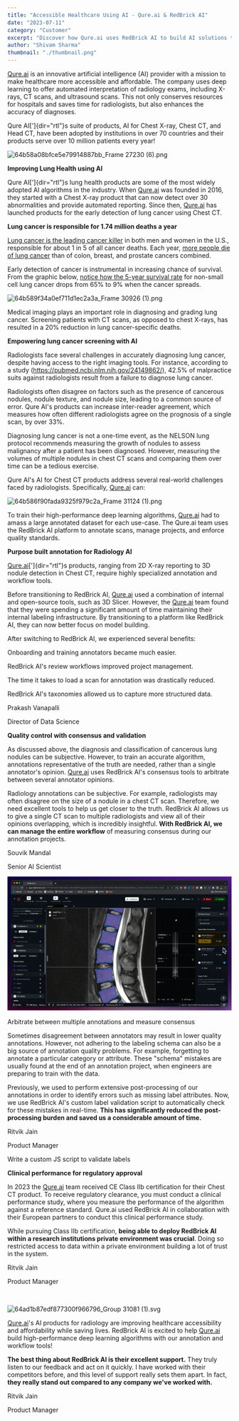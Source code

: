 ```yaml
---
title: "Accessible Healthcare Using AI - Qure.ai & RedBrick AI"
date: "2023-07-11"
category: "Customer"
excerpt: "Discover how Qure.ai uses RedBrick AI to build AI solutions that make healthcare more accessible and affordable. Learn how their team leverages our platform to develop CE-certified products for automated interpretation of radiology exams, serving over 10 million patients annually across 70 countries."
author: "Shivam Sharma"
thumbnail: "./thumbnail.png"
---
```


[Qure.ai](http://qure.ai/) is an innovative artificial intelligence (AI)
provider with a mission to make healthcare more accessible and
affordable. The company uses deep learning to offer automated
interpretation of radiology exams, including X-rays, CT scans, and
ultrasound scans. This not only conserves resources for hospitals and
saves time for radiologists, but also enhances the accuracy of
diagnoses.

Qure AI[']{dir="rtl"}s suite of products, AI for Chest X-ray, Chest CT,
and Head CT, have been adopted by institutions in over 70 countries and
their products serve over 10 million patients every year!

![64b58a08bfce5e79914887bb_Frame 27230
(6).png](./image1.png)

**Improving Lung Health using AI**

Qure AI[']{dir="rtl"}s lung health products are some of the most widely
adopted AI algorithms in the industry. When [Qure.ai](http://qure.ai/)
was founded in 2016, they started with a Chest X-ray product that can
now detect over 30 abnormalities and provide automated reporting. Since
then, [Qure.ai](http://qure.ai/) has launched products for the early
detection of lung cancer using Chest CT.

**Lung cancer is responsible for 1.74 million deaths a year**

[Lung cancer is the leading cancer
killer](https://www.lung.org/lung-health-diseases/lung-disease-lookup/lung-cancer/resource-library/lung-cancer-fact-sheet)
in both men and women in the U.S., responsible for about 1 in 5 of all
cancer deaths. Each year, [more people die of lung
cancer](https://www.chestnet.org/newsroom/chest-news/2020/07/world-lung-cancer-day-2020-fact-sheet)
than of colon, breast, and prostate cancers combined.

Early detection of cancer is instrumental in increasing chance of
survival. From the graphic below, [notice how the 5-year survival
rate](https://www.cancer.org/cancer/types/lung-cancer/detection-diagnosis-staging/survival-rates.html)
for non-small cell lung cancer drops from 65% to 9% when the cancer
spreads.

![64b589f34a0ef711d1ec2a3a_Frame 30926
(1).png](./image2.png)

Medical imaging plays an important role in diagnosing and grading lung
cancer. Screening patients with CT scans, as opposed to chest X-rays,
has resulted in a 20% reduction in lung cancer-specific deaths.

**Empowering lung cancer screening with AI**

Radiologists face several challenges in accurately diagnosing lung
cancer, despite having access to the right imaging tools. For instance,
according to a study (<https://pubmed.ncbi.nlm.nih.gov/24149862/>),
42.5% of malpractice suits against radiologists result from a failure to
diagnose lung cancer.

Radiologists often disagree on factors such as the presence of cancerous
nodules, nodule texture, and nodule size, leading to a common source of
error. Qure AI\'s products can increase inter-reader agreement, which
measures how often different radiologists agree on the prognosis of a
single scan, by over 33%.

Diagnosing lung cancer is not a one-time event, as the NELSON lung
protocol recommends measuring the growth of nodules to assess malignancy
after a patient has been diagnosed. However, measuring the volumes of
multiple nodules in chest CT scans and comparing them over time can be a
tedious exercise.

Qure AI\'s AI for Chest CT products address several real-world
challenges faced by radiologists. Specifically,
[Qure.ai](http://qure.ai/) can:

![64b586f90fada9325f979c2a_Frame 31124
(1).png](./image3.png)

To train their high-performance deep learning algorithms,
[Qure.ai](http://qure.ai/) had to amass a large annotated dataset for
each use-case. The Qure.ai team uses the RedBrick AI platform to
annotate scans, manage projects, and enforce quality standards.

**Purpose built annotation for Radiology AI**

[Qure.ai](http://qure.ai/)[']{dir="rtl"}s products, ranging from 2D
X-ray reporting to 3D nodule detection in Chest CT, require highly
specialized annotation and workflow tools.

Before transitioning to RedBrick AI, [Qure.ai](http://qure.ai/) used a
combination of internal and open-source tools, such as 3D Slicer.
However, the [Qure.ai](http://qure.ai/) team found that they were
spending a significant amount of time maintaining their internal
labeling infrastructure. By transitioning to a platform like RedBrick
AI, they can now better focus on model building.

After switching to RedBrick AI, we experienced several benefits:

Onboarding and training annotators became much easier.

RedBrick AI\'s review workflows improved project management.

The time it takes to load a scan for annotation was drastically reduced.

RedBrick AI\'s taxonomies allowed us to capture more structured data.

Prakash Vanapalli

Director of Data Science

**Quality control with consensus and validation**

As discussed above, the diagnosis and classification of cancerous lung
nodules can be subjective. However, to train an accurate algorithm,
annotations representative of the truth are needed, rather than a single
annotator\'s opinion. [Qure.ai](http://qure.ai/) uses RedBrick AI\'s
consensus tools to arbitrate between several annotator opinions.

Radiology annotations can be subjective. For example, radiologists may
often disagree on the size of a nodule in a chest CT scan. Therefore, we
need excellent tools to help us get closer to the truth. RedBrick AI
allows us to give a single CT scan to multiple radiologists and view all
of their opinions overlapping, which is incredibly insightful. **With
RedBrick AI, we can manage the entire workflow** of measuring consensus
during our annotation projects.

Souvik Mandal

Senior AI Scientist

![Attachment.png](./consensus.gif)

Arbitrate between multiple annotations and measure consensus

Sometimes disagreement between annotators may result in lower quality
annotations. However, not adhering to the labeling schema can also be a
big source of annotation quality problems. For example, forgetting to
annotate a particular category or attribute. These \"schema\" mistakes
are usually found at the end of an annotation project, when engineers
are preparing to train with the data.

Previously, we used to perform extensive post-processing of our
annotations in order to identify errors such as missing label
attributes. Now, we use RedBrick AI\'s custom label validation script to
automatically check for these mistakes in real-time. **This has
significantly reduced the post-processing burden and saved us a
considerable amount of time.**

Ritvik Jain

Product Manager

Write a custom JS script to validate labels

**Clinical performance for regulatory approval**

In 2023 the [Qure.ai](http://qure.ai/) team received CE Class IIb
certification for their Chest CT product. To receive regulatory
clearance, you must conduct a clinical performance study, where you
measure the performance of the algorithm against a reference standard.
Qure.ai used RedBrick AI in collaboration with their European partners
to conduct this clinical performance study.

While pursuing Class IIb certification, **being able to deploy RedBrick
AI within a research institutions private environment was crucial**.
Doing so restricted access to data within a private environment building
a lot of trust in the system.

Ritvik Jain

Product Manager

‍

![64ad1b87edf877300f966796_Group 31081
(1).svg](./image5.png)

[Qure.ai](http://qure.ai/)\'s AI products for radiology are improving
healthcare accessibility and affordability while saving lives. RedBrick
AI is excited to help [Qure.ai](http://qure.ai/) build high-performance
deep learning algorithms with our annotation and workflow tools!

**The best thing about RedBrick AI is their excellent support.** They
truly listen to our feedback and act on it quickly. I have worked with
their competitors before, and this level of support really sets them
apart. In fact, **they really stand out compared to any company we\'ve
worked with.**

Ritvik Jain

Product Manager
